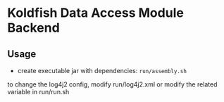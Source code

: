 # Koldfish Data Access Module Backend
## Usage
- create executable jar with dependencies: `run/assembly.sh`

to change the log4j2 config, modify run/log4j2.xml or modify the related variable in run/run.sh

<meta property="http://purl.org/dc/elements/1.1/creator" content="Leon Kastler" />